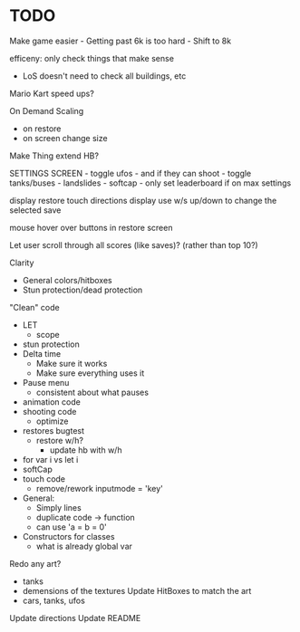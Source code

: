 # TODO

Make game easier
    - Getting past 6k is too hard
        - Shift to 8k

efficeny: only check things that make sense
- LoS doesn't need to check all buildings, etc

Mario Kart speed ups?

On Demand Scaling
- on restore
- on screen change size

Make Thing extend HB?

SETTINGS SCREEN
    - toggle ufos
        - and if they can shoot
    - toggle tanks/buses
    - landslides
    - softcap
    - only set leaderboard if on max settings

display restore touch directions
display use w/s up/down to change the selected save

mouse hover over buttons in restore screen

Let user scroll through all scores (like saves)? (rather than top 10?)

Clarity
- General colors/hitboxes
- Stun protection/dead protection

"Clean" code
- LET
    - scope
- stun protection
- Delta time
    - Make sure it works
    - Make sure everything uses it
- Pause menu
    - consistent about what pauses
- animation code
- shooting code
    - optimize
- restores bugtest
    - restore w/h?
        - update hb with w/h
- for var i vs let i
- softCap
- touch code
    - remove/rework inputmode = 'key'
- General:
    - Simply lines
    - duplicate code -> function
    - can use 'a = b = 0'
- Constructors for classes
    - what is already global var

Redo any art?
- tanks
- demensions of the textures
Update HitBoxes to match the art
- cars, tanks, ufos

Update directions
Update README